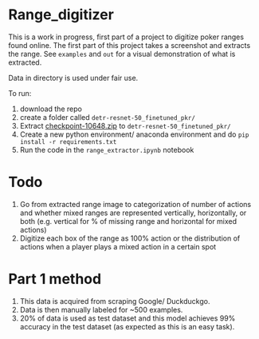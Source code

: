 # Range_digitizer
This is a work in progress, first part of a project to digitize poker ranges found online. The first part of this project takes a screenshot and extracts the range. See `examples` and `out` for a visual demonstration of what is extracted.

Data in directory is used under fair use.

To run:
1. download the repo
2. create a folder called `detr-resnet-50_finetuned_pkr/`
3. Extract [checkpoint-10648.zip](https://github.com/vikrapivin/range_digitizer/releases/tag/0.0) to `detr-resnet-50_finetuned_pkr/`
4. Create a new python environment/ anaconda environment and do `pip install -r requirements.txt`
5. Run the code in the `range_extractor.ipynb` notebook

# Todo

1. Go from extracted range image to categorization of number of actions and whether mixed ranges are represented vertically, horizontally, or both (e.g. vertical for % of missing range and horizontal for mixed actions)
2. Digitize each box of the range as 100% action or the distribution of actions when a player plays a mixed action in a certain spot

# Part 1 method
1. This data is acquired from scraping Google/ Duckduckgo.
2. Data is then manually labeled for ~500 examples.
3. 20% of data is used as test dataset and this model achieves 99% accuracy in the test dataset (as expected as this is an easy task).
